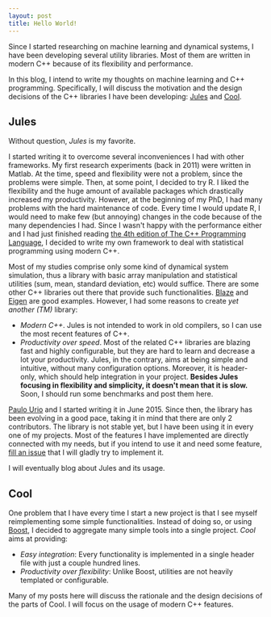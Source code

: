 ```yaml
---
layout: post
title: Hello World!
---
```


Since I started researching on machine learning and dynamical systems,
I have been developing several utility libraries.
Most of them are written in modern C++ because of its flexibility and performance.

In this blog, I intend to write my thoughts on machine learning and C++ programming.
Specifically, I will discuss the motivation and the design decisions of the C++ libraries I have been developing:
[Jules](https://github.com/verri/jules) and [Cool](https://github.com/verri/cool).

## Jules

Without question, *Jules* is my favorite.

I started writing it to overcome several inconveniences I had with other frameworks.
My first research experiments (back in 2011) were written in Matlab.
At the time, speed and flexibility were not a problem, since the problems were simple.
Then, at some point, I decided to try R.
I liked the flexibility and the huge amount of available packages which drastically increased my productivity.
However, at the beginning of my PhD, I had many problems with the hard maintenance of code.
Every time I would update R, I would need to make few (but annoying) changes in the code because of the many dependencies I had.
Since I wasn't happy with the performance either and
I had just finished reading [the 4th edition of The C++ Programming Language](http://www.stroustrup.com/4th.html),
I decided to write my own framework to deal with statistical programming using modern C++.

Most of my studies comprise only some kind of dynamical system simulation,
thus a library with basic array manipulation and statistical utilities (sum, mean, standard deviation, etc) would suffice.
There are some other C++ libraries out there that provide such functionalities.
[Blaze](https://bitbucket.org/blaze-lib/blaze) and [Eigen](http://eigen.tuxfamily.org/index.php?title=Main_Page) are
good examples.
However, I had some reasons to create *yet another (TM)* library:

- *Modern C++*. Jules is not intended to work in old compilers, so I can use the most recent features of C++.
- *Productivity over speed*. Most of the related C++ libraries are blazing fast and highly configurable,
  but they are hard to learn and decrease a lot your productivity.  Jules, in the contrary, aims at
  being simple and intuitive, without many configuration options.  Moreover, it is header-only, which
  should help integration in your project.
  **Besides Jules focusing in flexibility and simplicity, it doesn't mean that it is slow.**
  Soon, I should run some benchmarks and post them here.

[Paulo Urio](https://github.com/jimmyskull) and I started writing it in June 2015.
Since then, the library has been evolving in a good pace, taking it in mind that there are only 2 contributors.
The library is not stable yet, but I have been using it in every one of my projects.
Most of the features I have implemented are directly connected with my needs,
but if you intend to use it and need some feature, [fill an issue](https://github.com/verri/jules/issues) that
I will gladly try to implement it.

I will eventually blog about Jules and its usage.

## Cool

One problem that I have every time I start a new project is that I see myself reimplementing some simple
functionalities.  Instead of doing so, or using [Boost](http://www.boost.org/), I decided to aggregate
many simple tools into a single project.  *Cool* aims at providing:

- *Easy integration*: Every functionality is implemented in a single header file with just a couple hundred lines.
- *Productivity over flexibility*: Unlike Boost, utilities are not heavily templated or configurable.

Many of my posts here will discuss the rationale and the design decisions of the parts of Cool.
I will focus on the usage of modern C++ features.
